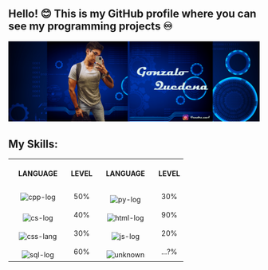 ##  Hello! 😊 This is my GitHub profile where you can see my programming projects ♾️ 
![gonzalo-quedena-banner](https://raw.githubusercontent.com/GonzaQued/GonzaQued/main/src/banner-github-quedena.png)

## My Skills:

<table style="width:100%">

<tr>
<th style="padding: 20px;">LANGUAGE</th>
<th>LEVEL</th>
<th style="padding: 20px;">LANGUAGE</th>
<th witdh=100%>LEVEL</th>
</tr>

<tr align="center">
<td style="padding: 10px;">
<img src="https://shorturl.at/mzEKW" alt="cpp-log" width="100"/>
</td>
<td>50%</td>
<td style="padding: 5px;">
<img src="https://shorturl.at/CIVX6" alt="py-log" width="90" style="margin-top: 10px;"/>
</td>
<td>30%</td>
</tr>

<tr align="center">
<td style="padding: 5px;">
<img src="https://shorturl.at/irsEX" alt="cs-log" width="190" style="margin-top: 10px;"/>
</td>
<td>40%</td>
<td style="padding: 5px;">
<img src="https://shorturl.at/mIJMQ" alt="html-log" width="130" style="margin-top: 10px;"/>
</td>
<td>90%</td>
</tr>

<tr align="center">
<td style="padding: 5px;">
<img src="https://shorturl.at/agrHU" alt="css-lang" width="90" style="margin-top: 10px;"/>
</td>
<td>30%</td>
<td style="padding: 5px;">
<img src="https://shorturl.at/dhpR2" alt="js-log" width="220" style="margin-top: 10px;"/>
</td>
<td>20%</td>
</tr>

<tr align="center">
<td style="padding: 5px;">
<img src="https://shorturl.at/uVXYZ" alt="sql-log" width="130" style="margin-top: 10px;"/>
</td>
<td>60%</td>
<td style="padding: 5px;">
<img src="https://shorturl.at/istM7" alt="unknown" width="100" style="margin-top: 10px;"/>
</td>
<td>...?%</td>
</tr>

</table>
